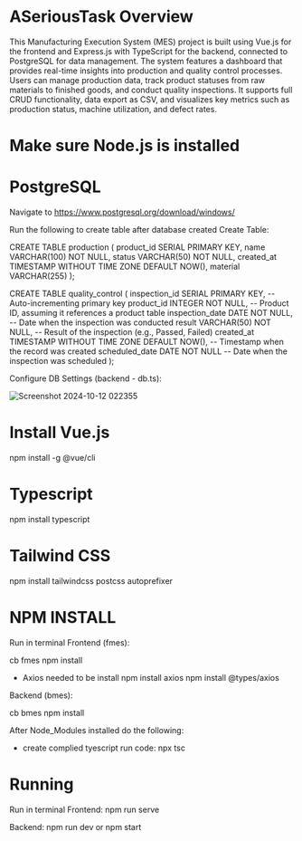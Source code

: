 # ASeriousTask Overview
This Manufacturing Execution System (MES) project is built using Vue.js for the frontend and Express.js with TypeScript for the backend, connected to PostgreSQL for data management. The system features a dashboard that provides real-time insights into production and quality control processes. Users can manage production data, track product statuses from raw materials to finished goods, and conduct quality inspections. It supports full CRUD functionality, data export as CSV, and visualizes key metrics such as production status, machine utilization, and defect rates.

# Make sure Node.js is installed

# PostgreSQL
Navigate to https://www.postgresql.org/download/windows/

Run the following to create table after database created
Create Table:

CREATE TABLE production (
    product_id SERIAL PRIMARY KEY,
    name VARCHAR(100) NOT NULL,
    status VARCHAR(50) NOT NULL,
    created_at TIMESTAMP WITHOUT TIME ZONE DEFAULT NOW(),
    material VARCHAR(255)
);

CREATE TABLE quality_control (
    inspection_id SERIAL PRIMARY KEY,     -- Auto-incrementing primary key
    product_id INTEGER NOT NULL,          -- Product ID, assuming it references a product table
    inspection_date DATE NOT NULL,        -- Date when the inspection was conducted
    result VARCHAR(50) NOT NULL,          -- Result of the inspection (e.g., Passed, Failed)
    created_at TIMESTAMP WITHOUT TIME ZONE DEFAULT NOW(), -- Timestamp when the record was created
    scheduled_date DATE NOT NULL          -- Date when the inspection was scheduled
);

Configure DB Settings (backend - db.ts):

![Screenshot 2024-10-12 022355](https://github.com/user-attachments/assets/6c3b2317-20f6-47ff-8c92-f8544954675d)

# Install Vue.js
npm install -g @vue/cli

# Typescript
npm install typescript

# Tailwind CSS
npm install tailwindcss postcss autoprefixer

# NPM INSTALL
Run in terminal
Frontend (fmes):
 
 cb fmes
 npm install
   - Axios needed to be install
      npm install axios
      npm install @types/axios

Backend (bmes):
 
 cb bmes
 npm install

After Node_Modules installed do the following:
 - create complied tyescript 
    run code: npx tsc

# Running
Run in terminal
Frontend:
npm run serve

Backend:
npm run dev
or
npm start
